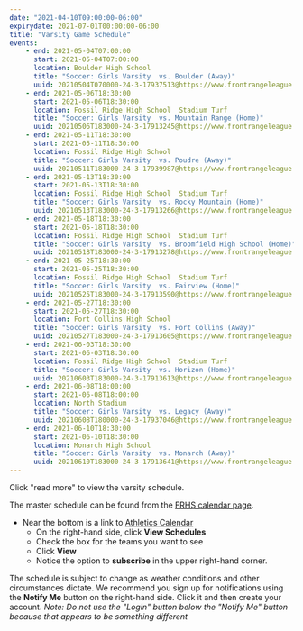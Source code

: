 ```yaml
---
date: "2021-04-10T09:00:00-06:00"
expirydate: 2021-07-01T00:00:00-06:00
title: "Varsity Game Schedule"
events:
    - end: 2021-05-04T07:00:00
      start: 2021-05-04T07:00:00
      location: Boulder High School
      title: "Soccer: Girls Varsity  vs. Boulder (Away)"
      uuid: 20210504T070000-24-3-17937513@https://www.frontrangeleague.org
    - end: 2021-05-06T18:30:00
      start: 2021-05-06T18:30:00
      location: Fossil Ridge High School  Stadium Turf
      title: "Soccer: Girls Varsity  vs. Mountain Range (Home)"
      uuid: 20210506T183000-24-3-17913245@https://www.frontrangeleague.org
    - end: 2021-05-11T18:30:00
      start: 2021-05-11T18:30:00
      location: Fossil Ridge High School
      title: "Soccer: Girls Varsity  vs. Poudre (Away)"
      uuid: 20210511T183000-24-3-17939987@https://www.frontrangeleague.org
    - end: 2021-05-13T18:30:00
      start: 2021-05-13T18:30:00
      location: Fossil Ridge High School  Stadium Turf
      title: "Soccer: Girls Varsity  vs. Rocky Mountain (Home)"
      uuid: 20210513T183000-24-3-17913266@https://www.frontrangeleague.org
    - end: 2021-05-18T18:30:00
      start: 2021-05-18T18:30:00
      location: Fossil Ridge High School  Stadium Turf
      title: "Soccer: Girls Varsity  vs. Broomfield High School (Home)"
      uuid: 20210518T183000-24-3-17913278@https://www.frontrangeleague.org
    - end: 2021-05-25T18:30:00
      start: 2021-05-25T18:30:00
      location: Fossil Ridge High School  Stadium Turf
      title: "Soccer: Girls Varsity  vs. Fairview (Home)"
      uuid: 20210525T183000-24-3-17913590@https://www.frontrangeleague.org
    - end: 2021-05-27T18:30:00
      start: 2021-05-27T18:30:00
      location: Fort Collins High School
      title: "Soccer: Girls Varsity  vs. Fort Collins (Away)"
      uuid: 20210527T183000-24-3-17913605@https://www.frontrangeleague.org
    - end: 2021-06-03T18:30:00
      start: 2021-06-03T18:30:00
      location: Fossil Ridge High School  Stadium Turf
      title: "Soccer: Girls Varsity  vs. Horizon (Home)"
      uuid: 20210603T183000-24-3-17913613@https://www.frontrangeleague.org
    - end: 2021-06-08T18:00:00
      start: 2021-06-08T18:00:00
      location: North Stadium
      title: "Soccer: Girls Varsity  vs. Legacy (Away)"
      uuid: 20210608T180000-24-3-17937046@https://www.frontrangeleague.org
    - end: 2021-06-10T18:30:00
      start: 2021-06-10T18:30:00
      location: Monarch High School
      title: "Soccer: Girls Varsity  vs. Monarch (Away)"
      uuid: 20210610T183000-24-3-17913641@https://www.frontrangeleague.org
---
```


Click "read more" to view the varsity schedule.

<!--more-->

The master schedule can be found from the [FRHS calendar page][frh-schedules].

* Near the bottom is a link to [Athletics Calendar][athletic schedules]
    * On the right-hand side, click **View Schedules**
    * Check the box for the teams you want to see
    * Click **View**
    * Notice the option to **subscribe** in the upper right-hand corner.

The schedule is subject to change as weather conditions and other circumstances
dictate. We recommend you sign up for notifications using the **Notify Me**
button on the right-hand side. Click it and then create your account. *Note: Do
not use the "Login" button below the "Notify Me" button because that appears to
be something different*

[frh-schedules]: https://frh.psdschools.org/calendars-and-schedules
[athletic schedules]: http://www.frontrangeleague.org/g5-bin/client.cgi?G5genie=812&school_id=5

